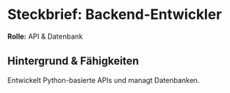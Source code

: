 # Steckbrief: Backend-Entwickler

**Rolle:** API & Datenbank

## Hintergrund & Fähigkeiten

Entwickelt Python-basierte APIs und managt Datenbanken.
